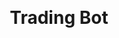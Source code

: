 <a id="logos" class="anchor" aria-hidden="true" href="#logos"></a><br/>

<h1 align="center">
  <p align="center">Trading Bot</p>
</h1>